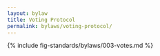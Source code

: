 ```yaml
---
layout: bylaw
title: Voting Protocol
permalink: bylaws/voting-protocol/
---
```


{% include fig-standards/bylaws/003-votes.md %}
